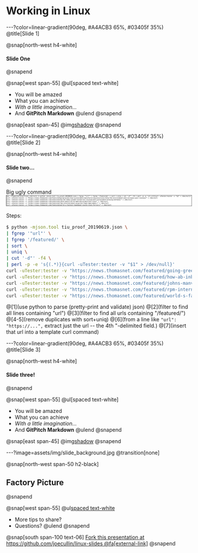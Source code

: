 # Working in Linux

---?color=linear-gradient(90deg, #A4ACB3 65%, #03405f 35%)
@title[Slide 1]

@snap[north-west h4-white]
#### Slide One
@snapend

@snap[west span-55]
@ul[spaced text-white]
- You will be amazed
- What you can achieve
- *With a little imagination...*
- And **GitPitch Markdown**
@ulend
@snapend

@snap[east span-45]
@img[shadow](assets/img/conference.png)
@snapend

---?color=linear-gradient(90deg, #A4ACB3 65%, #03405f 35%)
@title[Slide 2]

@snap[north-west h4-white]
#### Slide two...
@snapend

Big ugly command
![big command](assets/img/big_command2.jpg)

Steps:
```bash
$ python -mjson.tool tiu_proof_20190619.json \
| fgrep '"url"' \
| fgrep '/featured/' \
| sort \
| uniq \
| cut '-d"' -f4 \
| perl -p -e 's{(.*)}{curl -uTester:tester -v "$1" > /dev/null}'
curl -uTester:tester -v "https://news.thomasnet.com/featured/going-green-how-sustainable-manufacturing-practices-help-the-environment-and-increase-your-revenue/" > /dev/null
curl -uTester:tester -v "https://news.thomasnet.com/featured/how-ab-inbev-global-breweries-incorporate-sustainable-brewing-methods/" > /dev/null
curl -uTester:tester -v "https://news.thomasnet.com/featured/johns-manville-to-add-new-production-line/" > /dev/null
curl -uTester:tester -v "https://news.thomasnet.com/featured/rpm-international-acquires-foam-tape-maker/" > /dev/null
curl -uTester:tester -v "https://news.thomasnet.com/featured/world-s-fastest-lawnmower-could-rival-ferrari/" > /dev/null 
```
@[1](use python to parse (pretty-print and validate) json)
@[2](filter to find all lines containing "url")
@[3](filter to find all urls containing "/featured/")
@[4-5](remove duplicates with sort+uniq)
@[6](from a line like `"url": "https://...",` extract just the url -- the 4th "-delimited field.)
@[7](insert that url into a template curl command)


---?color=linear-gradient(90deg, #A4ACB3 65%, #03405f 35%)
@title[Slide 3]

@snap[north-west h4-white]
#### Slide three!
@snapend

@snap[west span-55]
@ul[spaced text-white]
- You will be amazed
- What you can achieve
- *With a little imagination...*
- And **GitPitch Markdown**
@ulend
@snapend

@snap[east span-45]
@img[shadow](assets/img/conference.png)
@snapend

---?image=assets/img/slide_background.jpg
@transition[none]

@snap[north-west span-50 h2-black]
## Factory Picture
@snapend

@snap[west span-55]
@ul[spaced text-white](false)
- More tips to share?
- Questions?
@ulend
@snapend

@snap[south span-100 text-06]
[Fork this presentation at https://github.com/joecullin/linux-slides @fa[external-link]](https://github.com/joecullin/linux-slides)
@snapend
